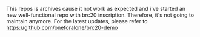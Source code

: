 This repos is archives cause it not work as expected and i've started an new well-functional
repo with brc20 inscription. Therefore, it's not going to maintain anymore. For the latest updates,
please refer to https://github.com/oneforalone/brc20-demo
